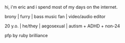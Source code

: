 hi, i'm eric and i spend most of my days on the internet.



brony | furry | bass music fan | video/audio editor

20 y.o. | he/they | aegosexual | autism + ADHD + non-24

pfp by ruby brilliance
